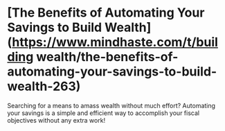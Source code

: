 
# [The Benefits of Automating Your Savings to Build Wealth](https://www.mindhaste.com/t/building wealth/the-benefits-of-automating-your-savings-to-build-wealth-263)

Searching for a means to amass wealth without much effort? Automating your savings is a simple and efficient way to accomplish your fiscal objectives without any extra work!
    